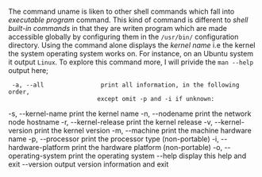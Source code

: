 The command uname is liken to other shell commands which fall into *executable program* command. This kind of command is different to *shell built-in commands* in that they are writen program which are made accessible globally by configuring them in the `/usr/bin/` configuration directory.
     Using the command alone displays the *kernel name* i.e the kernel the system operating system works on. For instance, on an Ubuntu system it output `Linux`. To explore this command more, I will privide the `man --help` output here;

     -a, --all                print all information, in the following order,
                             except omit -p and -i if unknown:
  -s, --kernel-name        print the kernel name
  -n, --nodename           print the network node hostname
  -r, --kernel-release     print the kernel release
  -v, --kernel-version     print the kernel version
  -m, --machine            print the machine hardware name
  -p, --processor          print the processor type (non-portable)
  -i, --hardware-platform  print the hardware platform (non-portable)
  -o, --operating-system   print the operating system
      --help     display this help and exit
      --version  output version information and exit